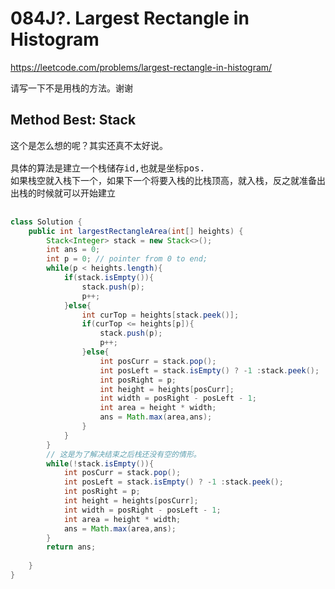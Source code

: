# 084J?. Largest Rectangle in Histogram
https://leetcode.com/problems/largest-rectangle-in-histogram/

请写一下不是用栈的方法。谢谢

## Method Best: Stack
<pre>
这个是怎么想的呢？其实还真不太好说。

具体的算法是建立一个栈储存id,也就是坐标pos.
如果栈空就入栈下一个，如果下一个将要入栈的比栈顶高，就入栈，反之就准备出栈。
出栈的时候就可以开始建立

</pre>
```java
class Solution {
    public int largestRectangleArea(int[] heights) {
        Stack<Integer> stack = new Stack<>();
        int ans = 0;
        int p = 0; // pointer from 0 to end;
        while(p < heights.length){
            if(stack.isEmpty()){
                stack.push(p);
                p++;
            }else{
                int curTop = heights[stack.peek()];
                if(curTop <= heights[p]){
                    stack.push(p);
                    p++;
                }else{
                    int posCurr = stack.pop();
                    int posLeft = stack.isEmpty() ? -1 :stack.peek();
                    int posRight = p;
                    int height = heights[posCurr];
                    int width = posRight - posLeft - 1;
                    int area = height * width;
                    ans = Math.max(area,ans);
                }
            }
        }
        // 这是为了解决结束之后栈还没有空的情形。
        while(!stack.isEmpty()){
            int posCurr = stack.pop();
            int posLeft = stack.isEmpty() ? -1 :stack.peek();
            int posRight = p;
            int height = heights[posCurr];
            int width = posRight - posLeft - 1;
            int area = height * width;
            ans = Math.max(area,ans);         
        }
        return ans;
        
    }
}
```
